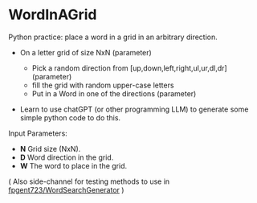 # WordInAGrid
Python practice: place a word in a grid in an arbitrary direction.

- On a letter grid of size NxN (parameter)
  - Pick a random direction from [up,down,left,right,ul,ur,dl,dr] (parameter)
  - fill the grid with random upper-case letters
  - Put in a Word in one of the directions (parameter)

- Learn to use chatGPT (or other programming LLM) to generate some simple python code to do this.

Input Parameters:
  - **N** Grid size (NxN).
  - **D** Word direction in the grid.
  - **W** The word to place in the grid.

( Also side-channel for testing methods to use in [fpgent723/WordSearchGenerator](https://github.com/fpgent723/WordSearchGenerator) )
